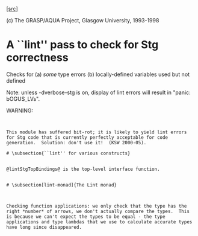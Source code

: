 [[src]](https://github.com/ghc/ghc/tree/master/compiler/stgSyn/StgLint.hs)

(c) The GRASP/AQUA Project, Glasgow University, 1993-1998

# A ``lint'' pass to check for Stg correctness


Checks for
        (a) *some* type errors
        (b) locally-defined variables used but not defined


Note: unless -dverbose-stg is on, display of lint errors will result
in "panic: bOGUS_LVs".

WARNING:
~~~~~~~~


This module has suffered bit-rot; it is likely to yield lint errors
for Stg code that is currently perfectly acceptable for code
generation.  Solution: don't use it!  (KSW 2000-05).

# \subsection{``lint'' for various constructs}


@lintStgTopBindings@ is the top-level interface function.


# \subsection[lint-monad]{The Lint monad}



Checking function applications: we only check that the type has the
right *number* of arrows, we don't actually compare the types.  This
is because we can't expect the types to be equal - the type
applications and type lambdas that we use to calculate accurate types
have long since disappeared.

